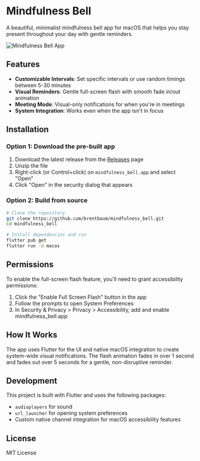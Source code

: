 # Mindfulness Bell

A beautiful, minimalist mindfulness bell app for macOS that helps you stay present throughout your day with gentle reminders.

![Mindfulness Bell App](screenshots/app_screenshot.png)

## Features

- **Customizable Intervals**: Set specific intervals or use random timings between 5-30 minutes
- **Visual Reminders**: Gentle full-screen flash with smooth fade in/out animation
- **Meeting Mode**: Visual-only notifications for when you're in meetings
- **System Integration**: Works even when the app isn't in focus

## Installation

### Option 1: Download the pre-built app

1. Download the latest release from the [Releases](https://github.com/brentbaum/mindfulness_bell/releases) page
2. Unzip the file
3. Right-click (or Control+click) on `mindfulness_bell.app` and select "Open"
4. Click "Open" in the security dialog that appears

### Option 2: Build from source

```bash
# Clone the repository
git clone https://github.com/brentbaum/mindfulness_bell.git
cd mindfulness_bell

# Install dependencies and run
flutter pub get
flutter run -d macos
```

## Permissions

To enable the full-screen flash feature, you'll need to grant accessibility permissions:

1. Click the "Enable Full Screen Flash" button in the app
2. Follow the prompts to open System Preferences
3. In Security & Privacy > Privacy > Accessibility, add and enable mindfulness_bell.app

## How It Works

The app uses Flutter for the UI and native macOS integration to create system-wide visual notifications. The flash animation fades in over 1 second and fades out over 5 seconds for a gentle, non-disruptive reminder.

## Development

This project is built with Flutter and uses the following packages:
- `audioplayers` for sound
- `url_launcher` for opening system preferences
- Custom native channel integration for macOS accessibility features

## License

MIT License

